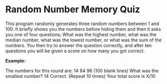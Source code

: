 # Random Number Memory Quiz

This program randomly generates three random numbers between 1 and 100. It briefly shows you the numbers before hiding them and then it asks you one of four questions; What was the highest number, what was the median number, what was the lowest number, or what was the sum of the numbers. You then try to answer the question correctly, and after ten questions you will be given a score on how many you got correct.

**Example:**

The numbers for this round are: 14 84 96
(100 blank lines)
What was the smallest number? 14
Correct.
(Repeat 10 times)
Your total score is X/10
